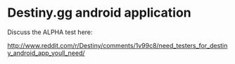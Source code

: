 Destiny.gg android application
=======


Discuss the ALPHA test here:

http://www.reddit.com/r/Destiny/comments/1v99c8/need_testers_for_destiny_android_app_youll_need/
